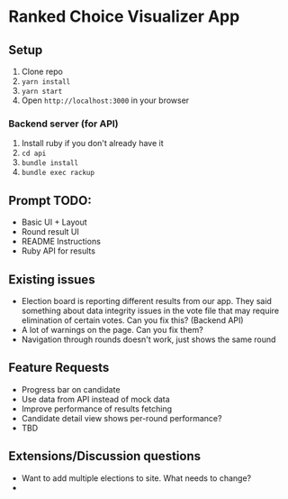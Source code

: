 # Ranked Choice Visualizer App

## Setup

1. Clone repo
2. `yarn install`
3. `yarn start`
4. Open `http://localhost:3000` in your browser

### Backend server (for API)

1. Install ruby if you don't already have it
1. `cd api`
1. `bundle install`
1. `bundle exec rackup`

## Prompt TODO:

- Basic UI + Layout
- Round result UI
- README Instructions
- Ruby API for results

## Existing issues

- Election board is reporting different results from our app. They said something about data integrity issues in the vote file that may require elimination of certain votes. Can you fix this? (Backend API)
- A lot of warnings on the page. Can you fix them?
- Navigation through rounds doesn't work, just shows the same round

## Feature Requests

- Progress bar on candidate
- Use data from API instead of mock data
- Improve performance of results fetching
- Candidate detail view shows per-round performance?
- TBD

## Extensions/Discussion questions

- Want to add multiple elections to site. What needs to change?
- 

